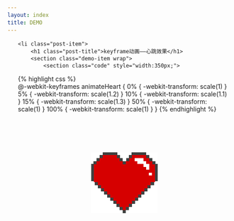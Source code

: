 ```yaml
---
layout: index
title: DEMO
---
```


<ul class="posts list-unstyled">

	<li class="post-item">
  		<h1 class="post-title">keyframe动画——心跳效果</h1>
  		<section class="demo-item wrap">
  			<section class="code" style="width:350px;">
{% highlight css %}  
@-webkit-keyframes animateHeart {
	0% {
		-webkit-transform: scale(1)
	}
	5% {
		-webkit-transform: scale(1.2)
	}
	10% {
		-webkit-transform: scale(1.1)
	}
	15% {
		-webkit-transform: scale(1.3)
	}
	50% {
		-webkit-transform: scale(1)
	}
	100% {
		-webkit-transform: scale(1)
	}
}
{% endhighlight %} 
  			</section>
  			<section class="view" style="padding-top:75px;">
  				<img id="heart" src="/images/heart.png">	
  			</section>
  		</section>
  	</li>

  

</ul>

<style type="text/css">
	.code{
		float: left;
	}
	.view{
		text-align: center;
	}
	.demo-item{
		padding: 10px 0 20px;
	}
	#heart{
		-webkit-animation:animateHeart 3s infinite; 
	}

	@-webkit-keyframes animateHeart {
		0% {
			-webkit-transform: scale(1)
		}

		5% {
			-webkit-transform: scale(1.2)
		}

		10% {
			-webkit-transform: scale(1.1)
		}

		15% {
			-webkit-transform: scale(1.3)
		}

		50% {
			-webkit-transform: scale(1)
		}

		100% {
			-webkit-transform: scale(1)
		}
	}


</style>